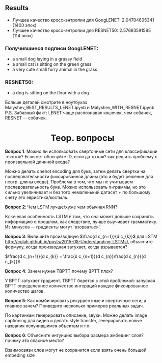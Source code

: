 ## Results
- Лучшее качество кросс-энтропии для GoogLENET: $2.04704605341$ (1400 эпох)
- Лучшее качество кросс-энтропии для RESNET50: $2.57693591595$ (114 эпох)

### Получившиеся подписи GoogLENET:
- a small dog laying in a grassy field
- a small cat is sitting on the green grass
- a very cute small furry animal in the grass

### RESNET50:
- a dog is sitting on the floor with a dog

Больше деталей смотрите в ноутбуках Malyshev_BEST_RESULTS_LENET.ipynb и Malyshev_WITH_RESNET.ipynb 
P.S. Забавный факт: LENET чаще распознавал кошечек, чем собачек, RESNET -- собачек.
<h1 align="center">Теор. вопросы</h1> 

**Вопрос 1**: Можно ли использовать сверточные сети для классификации текстов? Если нет обоснуйте :D, если да то как? как решить проблему с произвольной длинной входа?

Можно делать onehot encoding для букв, затем делать свертки на последовательности фиксированной длины (это и будет решение для неогр. длины входа). Проблема в том, что мы не учитываем последовательность букв. Можно использовать n-граммы, но это сильно увеличивает и без того немаленький датасет + по большому счету это эвристика/костыль.

**Вопрос 2**: Чем LSTM лучше/хуже чем обычная RNN?

Ключевая особенность LSTM в том, что она может дольше сохранять информацию о прошлом, как следствие, лучше выучивает грамматику. Из минусов -- градиенты могут 'взорваться'.

**Вопрос 3**:  Выпишите производную $\frac{d c_{n+1}}{d c_{k}}$ для LSTM http://colah.github.io/posts/2015-08-Understanding-LSTMs/, объясните формулу, когда производная затухает, когда взрывается?

$\frac{d c_{n+1}}{d c_{k}} = \frac{d c_{n+1}}{d c_{n}}\frac{d c_{n}}{d c_{k}}$


**Вопрос 4**: Зачем нужен TBPTT почему BPTT плох?

У BPTT затухает градиент. TBPTT борется с этой проблемой: запуская BPTT определенное количество интераций каждое фиксированное количество шагов.


**Вопрос 5**: Как комбинировать рекуррентные и сверточные сети, а главное зачем? Приведите несколько примеров реальных задач.

По картинкам генерировать описание, звуки. Можно делать image captioning для видео и делать style transfer, генерировать новые названия получившимся объектам и т.п.

**Вопрос 6**: Объясните интуицию выбора размера эмбединг слоя? почему это опасное место?

Взаимосвязи слов могут не сохранится если взять очень большой embeding size
